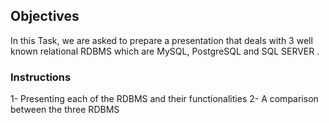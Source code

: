 ## Objectives

In this Task, we are asked to prepare a presentation that deals with 3 well known relational RDBMS  which are MySQL, PostgreSQL and SQL SERVER .

### Instructions

1- Presenting each of the RDBMS and their functionalities
2- A comparison between the three RDBMS